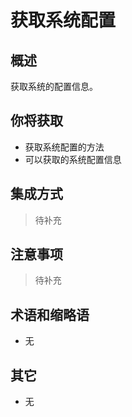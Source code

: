 # 获取系统配置

## 概述

获取系统的配置信息。

## 你将获取

- 获取系统配置的方法
- 可以获取的系统配置信息


## 集成方式

> 待补充

## 注意事项

> 待补充

## 术语和缩略语

- 无

## 其它

- 无
